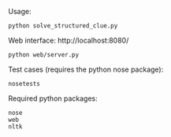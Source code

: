 Usage:

	python solve_structured_clue.py

Web interface: http://localhost:8080/

	python web/server.py

Test cases (requires the python nose package):

	nosetests

Required python packages:

	nose
	web
	nltk
